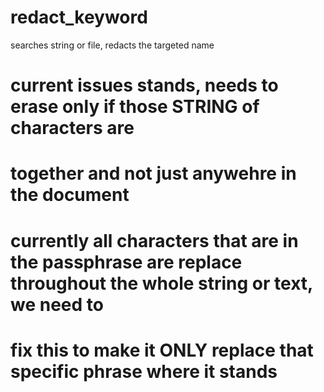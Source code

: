 # redact_keyword
searches string or file, redacts the targeted name

# current issues stands, needs to erase only if those STRING of characters are 
# together and not just anywehre in the document 

# currently all characters that are in the passphrase are replace throughout the whole string or text, we need to 
# fix this to make it ONLY replace that specific phrase where it stands
